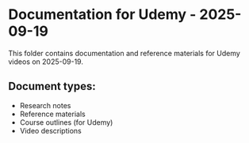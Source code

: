 # Documentation for Udemy - 2025-09-19

This folder contains documentation and reference materials for Udemy videos on 2025-09-19.

## Document types:
- Research notes
- Reference materials
- Course outlines (for Udemy)
- Video descriptions

